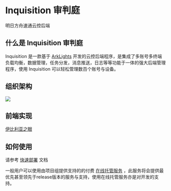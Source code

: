 # Inquisition 审判庭

明日方舟速通云控后端

## 什么是 Inquisition 审判庭

Inquisition 是一款基于 [ArkLights](https://github.com/tkkcc/ArkLights)
开发的云控后端程序，是集成了多账号多终端负载均衡，数据管理，任务分发，消息推送，日志等等功能于一体的强大后端管理程序，使用
Inquisition 可以轻松管理数百个账号与设备。

## 组织架构

![](https://fastly.jsdelivr.net/gh/DazeCake/image-host/blogaeirtech_structure.png)

## 前端实现

[伊比利亚之眼](https://github.com/AegirTech/IberiaEye)

## 如何使用

请参考 [快速部署](doc/FastDeploy.md) 文档

一般用户可以使用由项目组提供支持的的付费 [在线托管服务](https://ark.aegirtech.com/)
，此服务将会提供最优先甚至领先于release版本的服务与支持，使用在线托管服务亦是对开发的支持。
